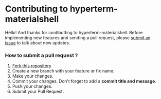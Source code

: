 # Contributing to hyperterm-materialshell

Hello! And thanks for contibutting to hyperterm-materialshell. Before implementing new features and sending a pull request, please [submit an issue](https://github.com/carloscuesta/hyperterm-materialshell/issues/new) to talk about new updates.

### How to submit a pull request ?

1. [Fork this repository](https://github.com/carloscuesta/hyperterm-materialshell/fork)
2. Create a new branch with your feature or fix name.
3. Make your changes.
4. Commit your changes. Don't forget to add a **commit title and message**.
5. Push your changes.
6. Submit your Pull Request.
